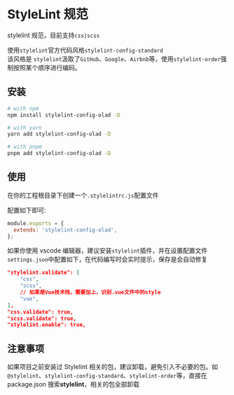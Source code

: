 # StyleLint 规范

stylelint 规范，目前支持`css|scss`

使用`stylelint`官方代码风格`stylelint-config-standard`  
该风格是 `stylelint`汲取了`GitHub`、`Google`、`Airbnb`等，使用`stylelint-order`强制按照某个顺序进行编码。

## 安装

```bash
# with npm
npm install stylelint-config-olad -D

# with yarn
yarn add stylelint-config-olad -D

# with pnpm
pnpm add stylelint-config-olad -D
```

## 使用

在你的工程根目录下创建一个`.stylelintrc.js`配置文件

配置如下即可:

```js
module.exports = {
  extends: 'stylelint-config-olad',
};
```

如果你使用 vscode 编辑器，建议安装`stylelint`插件，并在设置配置文件`settings.json`中配置如下，在代码编写时会实时提示，保存是会自动修复

```json
"stylelint.validate": [
    "css",
    "scss",
    // 如果是Vue技术栈，需要加上，识别.vue文件中的style
    "vue",
],
"css.validate": true,
"scss.validate": true,
"stylelint.enable": true,
```

## 注意事项

如果项目之前安装过 Stylelint 相关的包，建议卸载，避免引入不必要的包。如`@stylelint`、`stylelint-config-standard`、`stylelint-order`等，直接在 package.json 搜索**stylelint**，相关的包全部卸载
